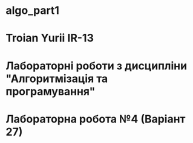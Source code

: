 # algo_part1
# Troian Yurii IR-13
# Лабораторні роботи з дисципліни "Алгоритмізація та програмування"  
# Лабораторна робота №4 (Варіант 27) 

